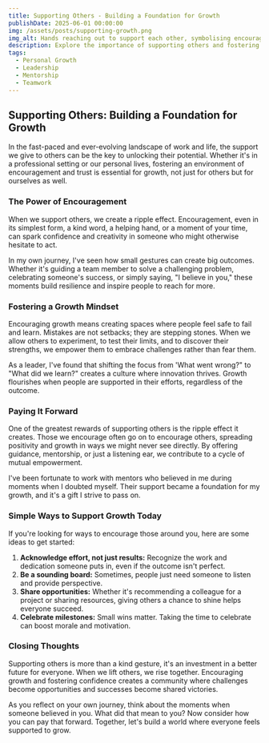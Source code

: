 ```yaml
---
title: Supporting Others - Building a Foundation for Growth  
publishDate: 2025-06-01 00:00:00  
img: /assets/posts/supporting-growth.png  
img_alt: Hands reaching out to support each other, symbolising encouragement and teamwork.  
description: Explore the importance of supporting others and fostering growth through encouragement, mentorship, and creating a positive environment for success.  
tags:  
  - Personal Growth  
  - Leadership  
  - Mentorship  
  - Teamwork  
---
```


## Supporting Others: Building a Foundation for Growth

In the fast-paced and ever-evolving landscape of work and life, the support we give to others can be the key to unlocking their potential. Whether it's in a professional setting or our personal lives, fostering an environment of encouragement and trust is essential for growth, not just for others but for ourselves as well.

### The Power of Encouragement

When we support others, we create a ripple effect. Encouragement, even in its simplest form, a kind word, a helping hand, or a moment of your time, can spark confidence and creativity in someone who might otherwise hesitate to act. 

In my own journey, I've seen how small gestures can create big outcomes. Whether it's guiding a team member to solve a challenging problem, celebrating someone's success, or simply saying, "I believe in you," these moments build resilience and inspire people to reach for more.

### Fostering a Growth Mindset

Encouraging growth means creating spaces where people feel safe to fail and learn. Mistakes are not setbacks; they are stepping stones. When we allow others to experiment, to test their limits, and to discover their strengths, we empower them to embrace challenges rather than fear them.

As a leader, I've found that shifting the focus from 'What went wrong?" to "What did we learn?" creates a culture where innovation thrives. Growth flourishes when people are supported in their efforts, regardless of the outcome.

### Paying It Forward

One of the greatest rewards of supporting others is the ripple effect it creates. Those we encourage often go on to encourage others, spreading positivity and growth in ways we might never see directly. By offering guidance, mentorship, or just a listening ear, we contribute to a cycle of mutual empowerment.

I've been fortunate to work with mentors who believed in me during moments when I doubted myself. Their support became a foundation for my growth, and it's a gift I strive to pass on.

### Simple Ways to Support Growth Today

If you're looking for ways to encourage those around you, here are some ideas to get started:

1. **Acknowledge effort, not just results:** Recognize the work and dedication someone puts in, even if the outcome isn't perfect.
2. **Be a sounding board:** Sometimes, people just need someone to listen and provide perspective.
3. **Share opportunities:** Whether it's recommending a colleague for a project or sharing resources, giving others a chance to shine helps everyone succeed.
4. **Celebrate milestones:** Small wins matter. Taking the time to celebrate can boost morale and motivation.

### Closing Thoughts

Supporting others is more than a kind gesture, it's an investment in a better future for everyone. When we lift others, we rise together. Encouraging growth and fostering confidence creates a community where challenges become opportunities and successes become shared victories.

As you reflect on your own journey, think about the moments when someone believed in you. What did that mean to you? Now consider how you can pay that forward. Together, let's build a world where everyone feels supported to grow.